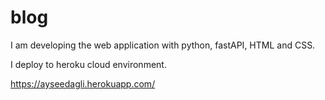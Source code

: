 # blog

I am developing the web application with python, fastAPI, HTML and CSS.

I deploy to heroku cloud environment.

https://ayseedagli.herokuapp.com/
